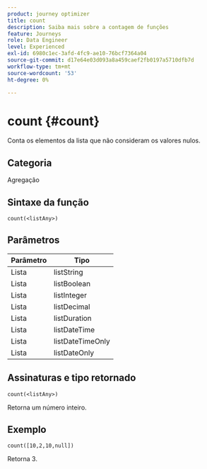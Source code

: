 ```yaml
---
product: journey optimizer
title: count
description: Saiba mais sobre a contagem de funções
feature: Journeys
role: Data Engineer
level: Experienced
exl-id: 6980c1ec-3afd-4fc9-ae10-76bcf7364a04
source-git-commit: d17e64e03d093a8a459caef2fb0197a5710dfb7d
workflow-type: tm+mt
source-wordcount: '53'
ht-degree: 0%

---
```


# count {#count}

Conta os elementos da lista que não consideram os valores nulos.

## Categoria

Agregação

## Sintaxe da função

`count(<listAny>)`

## Parâmetros

| Parâmetro | Tipo |
|-----------|------------------|
| Lista | listString |
| Lista | listBoolean |
| Lista | listInteger |
| Lista | listDecimal |
| Lista | listDuration |
| Lista | listDateTime |
| Lista | listDateTimeOnly |
| Lista | listDateOnly |

## Assinaturas e tipo retornado

`count(<listAny>)`

Retorna um número inteiro.

## Exemplo

`count([10,2,10,null])`

Retorna 3.
